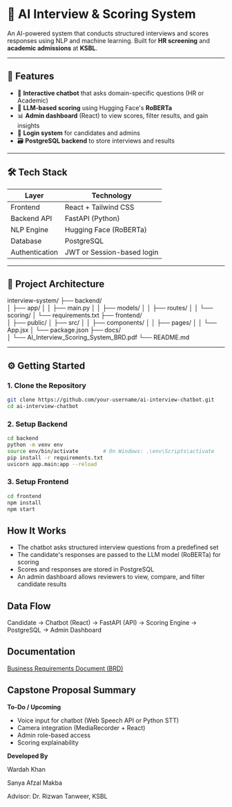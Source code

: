 # 🧠 **AI Interview & Scoring System**

An AI-powered system that conducts structured interviews and scores responses using NLP and machine learning. Built for **HR screening** and **academic admissions** at **KSBL**.

---

## 🚀 **Features**

- 💬 **Interactive chatbot** that asks domain-specific questions (HR or Academic)
- 🤖 **LLM-based scoring** using Hugging Face's **RoBERTa**
- 📊 **Admin dashboard** (React) to view scores, filter results, and gain insights
- 🔐 **Login system** for candidates and admins
- 🗃️ **PostgreSQL backend** to store interviews and results

---

## 🛠️ **Tech Stack**

| **Layer**        | **Technology**                |
|------------------|-------------------------------|
| Frontend         | React + Tailwind CSS          |
| Backend API      | FastAPI (Python)              |
| NLP Engine       | Hugging Face (RoBERTa)        |
| Database         | PostgreSQL                    |
| Authentication   | JWT or Session-based login    |

---

## 📁 **Project Architecture**


interview-system/
├── backend/              
│   ├── app/
│   │   ├── main.py
│   │   ├── models/
│   │   ├── routes/
│   │   └── scoring/
│   └── requirements.txt
├── frontend/           
│   ├── public/
│   ├── src/
│   │   ├── components/
│   │   ├── pages/
│   │   └── App.jsx
│   └── package.json
├── docs/                 
│   └── AI_Interview_Scoring_System_BRD.pdf
└── README.md


---

## ⚙️ **Getting Started**

### 1. **Clone the Repository**

```bash
git clone https://github.com/your-username/ai-interview-chatbot.git
cd ai-interview-chatbot
```

### 2. **Setup Backend**
```bash
cd backend
python -m venv env
source env/bin/activate        # On Windows: .\env\Scripts\activate
pip install -r requirements.txt
uvicorn app.main:app --reload
```

### 3. **Setup Frontend**
```bash
cd frontend
npm install
npm start
```

## **How It Works**
- The chatbot asks structured interview questions from a predefined set
- The candidate's responses are passed to the LLM model (RoBERTa) for scoring
- Scores and responses are stored in PostgreSQL
- An admin dashboard allows reviewers to view, compare, and filter candidate results


## **Data Flow**
Candidate → Chatbot (React) → FastAPI (API) → Scoring Engine → PostgreSQL → Admin Dashboard

## **Documentation**
[Business Requirements Document (BRD)](docs/AI_Interview_Scoring_System_BRD.pdf)


## **Capstone Proposal Summary**

**To-Do / Upcoming**
 - Voice input for chatbot (Web Speech API or Python STT)
 - Camera integration (MediaRecorder + React)
 - Admin role-based access
 - Scoring explainability

**Developed By**

Wardah Khan

Sanya Afzal Makba

Advisor: Dr. Rizwan Tanweer, KSBL
